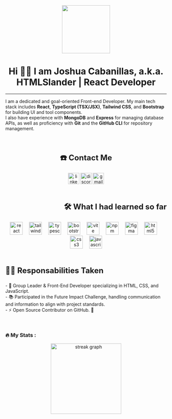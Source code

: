 <div align="center">
  <img height="150" src="https://i.makeagif.com/media/5-03-2024/iCCWYf.gif"  />
</div>

## <h1 align="center" > Hi 🍷🗿 I am Joshua Cabanillas, a.k.a. **HTMLSlander** | React Developer </h1>
***
I am a dedicated and goal-oriented Front-end Developer. My main tech stack includes **React**, **TypeScript (TSX/JSX)**, **Tailwind CSS**, and **Bootstrap** for building UI and tool components.  
I also have experience with **MongoDB** and **Express** for managing database APIs, as well as proficiency with **Git** and the **GitHub CLI** for repository management.

<br>

## <h3 align="center" style="font-size: 1.5rem">☎️ Contact Me</h3>

<div align="center">
  <a href="https://www.linkedin.com/in/joshua-cabanillas-29410a1b2/" target="_blank"><img src="https://img.shields.io/static/v1?message=LinkedIn&logo=linkedin&label=&color=0077B5&logoColor=white&labelColor=&style=for-the-badge" height="35" alt="linkedin logo"  /></a>
   <a href="https://discordapp.com/users/713152343968972842" target="_blank"><img src="https://img.shields.io/static/v1?message=Discord&logo=discord&label=&color=7289DA&logoColor=white&labelColor=&style=for-the-badge" height="35" alt="discord logo"  /></a>
    <a href="https://mail.google.com/mail/u/0/?fs=1&tf=cm&source=mailto&to=joshcabara22" target="_blank"><img src="https://img.shields.io/static/v1?message=Gmail&logo=gmail&label=&color=D14836&logoColor=white&labelColor=&style=for-the-badge" height="35" alt="gmail logo"/></a> </div>
    

<br>

## <h3 align="right" style="font-size: 1.5rem">🛠 What I had learned so far</h3>



<div align="center">
  <img src="https://cdn.jsdelivr.net/gh/devicons/devicon/icons/react/react-original.svg" height="40" alt="react logo"  />
  <img width="12" />
  <img src="https://upload.wikimedia.org/wikipedia/commons/thumb/d/d5/Tailwind_CSS_Logo.svg/760px-Tailwind_CSS_Logo.svg.png?20230715030042" height="40" alt="tailwindcss  logo"  />
  <img width="12" />
  <img src="https://cdn.jsdelivr.net/gh/devicons/devicon/icons/typescript/typescript-original.svg" height="40" alt="typescript logo"  />
  <img width="12" />
  <img src="https://cdn.simpleicons.org/bootstrap/7952B3" height="40" alt="bootstrap logo"  />
  <img width="12" />
  <img src="https://skillicons.dev/icons?i=vite" height="40" alt="vite logo"  />
  <img width="12" />
  <img src="https://cdn.jsdelivr.net/gh/devicons/devicon/icons/npm/npm-original-wordmark.svg" height="40" alt="npm logo"  />
  <img width="12" />
  <img src="https://skillicons.dev/icons?i=figma" height="40" alt="figma logo"  />
  <img width="12" />
  <img src="https://skillicons.dev/icons?i=html" height="40" alt="html5 logo"  />
  <img width="12" />
  <img src="https://skillicons.dev/icons?i=css" height="40" alt="css3 logo"  />
  <img width="12" />
  <img src="https://skillicons.dev/icons?i=js" height="40" alt="javascript logo"  />
</div>


<br>

## <h3 align="left" style="font-size: 1.5rem">👩‍💻  Responsabilities Taken</h3>


<p align="left">
  - 🔭 Group Leader & Front-End Developer specializing in HTML, CSS, and JavaScript. <br>  
  - 📚 Participated in the Future Impact Challenge, handling communication and information to align with project standards. <br>  
  - ⚡ Open Source Contributor on GitHub. 🚀  
</p>

<br>
<h3 align="left">🔥 My Stats :</h3>




<div align="center">
  <img src="https://streak-stats.demolab.com?user=HTMLSlander&locale=en&mode=daily&theme=dark&hide_border=false&border_radius=5&order=3" height="220" alt="streak graph"  />
</div>

###
